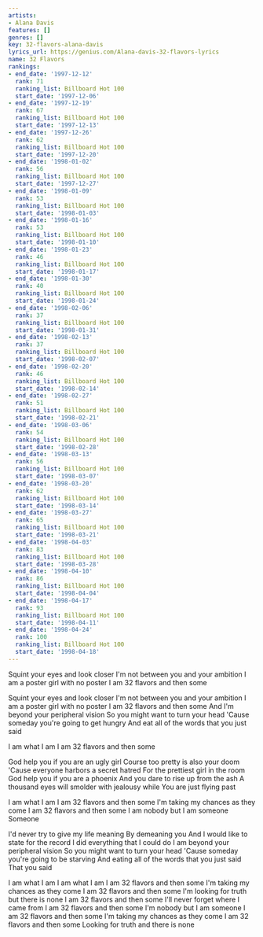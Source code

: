 ```yaml
---
artists:
- Alana Davis
features: []
genres: []
key: 32-flavors-alana-davis
lyrics_url: https://genius.com/Alana-davis-32-flavors-lyrics
name: 32 Flavors
rankings:
- end_date: '1997-12-12'
  rank: 71
  ranking_list: Billboard Hot 100
  start_date: '1997-12-06'
- end_date: '1997-12-19'
  rank: 67
  ranking_list: Billboard Hot 100
  start_date: '1997-12-13'
- end_date: '1997-12-26'
  rank: 62
  ranking_list: Billboard Hot 100
  start_date: '1997-12-20'
- end_date: '1998-01-02'
  rank: 56
  ranking_list: Billboard Hot 100
  start_date: '1997-12-27'
- end_date: '1998-01-09'
  rank: 53
  ranking_list: Billboard Hot 100
  start_date: '1998-01-03'
- end_date: '1998-01-16'
  rank: 53
  ranking_list: Billboard Hot 100
  start_date: '1998-01-10'
- end_date: '1998-01-23'
  rank: 46
  ranking_list: Billboard Hot 100
  start_date: '1998-01-17'
- end_date: '1998-01-30'
  rank: 40
  ranking_list: Billboard Hot 100
  start_date: '1998-01-24'
- end_date: '1998-02-06'
  rank: 37
  ranking_list: Billboard Hot 100
  start_date: '1998-01-31'
- end_date: '1998-02-13'
  rank: 37
  ranking_list: Billboard Hot 100
  start_date: '1998-02-07'
- end_date: '1998-02-20'
  rank: 46
  ranking_list: Billboard Hot 100
  start_date: '1998-02-14'
- end_date: '1998-02-27'
  rank: 51
  ranking_list: Billboard Hot 100
  start_date: '1998-02-21'
- end_date: '1998-03-06'
  rank: 54
  ranking_list: Billboard Hot 100
  start_date: '1998-02-28'
- end_date: '1998-03-13'
  rank: 56
  ranking_list: Billboard Hot 100
  start_date: '1998-03-07'
- end_date: '1998-03-20'
  rank: 62
  ranking_list: Billboard Hot 100
  start_date: '1998-03-14'
- end_date: '1998-03-27'
  rank: 65
  ranking_list: Billboard Hot 100
  start_date: '1998-03-21'
- end_date: '1998-04-03'
  rank: 83
  ranking_list: Billboard Hot 100
  start_date: '1998-03-28'
- end_date: '1998-04-10'
  rank: 86
  ranking_list: Billboard Hot 100
  start_date: '1998-04-04'
- end_date: '1998-04-17'
  rank: 93
  ranking_list: Billboard Hot 100
  start_date: '1998-04-11'
- end_date: '1998-04-24'
  rank: 100
  ranking_list: Billboard Hot 100
  start_date: '1998-04-18'
---
```

Squint your eyes and look closer
I'm not between you and your ambition
I am a poster girl with no poster
I am 32 flavors and then some


Squint your eyes and look closer
I'm not between you and your ambition
I am a poster girl with no poster
I am 32 flavors and then some
And I'm beyond your peripheral vision
So you might want to turn your head
'Cause someday you're going to get hungry
And eat all of the words that you just said


I am what I am
I am 32 flavors and then some


God help you if you are an ugly girl
Course too pretty is also your doom
'Cause everyone harbors a secret hatred
For the prettiest girl in the room
God help you if you are a phoenix
And you dare to rise up from the ash
A thousand eyes will smolder with jealousy while
You are just flying past


I am what I am
I am 32 flavors and then some
I'm taking my chances as they come
I am 32 flavors and then some
I am nobody but I am someone
Someone


I'd never try to give my life meaning
By demeaning you
And I would like to state for the record
I did everything that I could do
I am beyond your peripheral vision
So you might want to turn your head
'Cause someday you're going to be starving
And eating all of the words that you just said
That you said


I am what I am
I am what I am
I am 32 flavors and then some
I'm taking my chances as they come
I am 32 flavors and then some
I'm looking for truth but there is none
I am 32 flavors and then some
I'll never forget where I came from
I am 32 flavors and then some
I'm nobody but I am someone
I am 32 flavors and then some
I'm taking my chances as they come
I am 32 flavors and then some
Looking for truth and there is none
